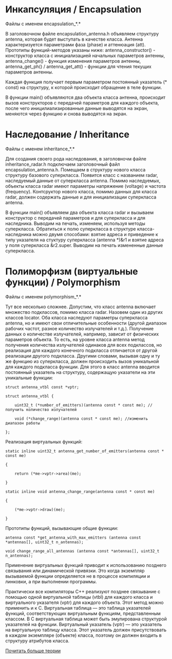 # Инкапсуляция / Encapsulation
Файлы с именем encapsulation_\*.\*

В заголовочном файле encapsulation_antenna.h объявляем структуру antenna, которая будет выступать в качестве класса. Антенна характеризуется параметрами фаза (phase) и аттенюация (att). Прототипы функций-методов указаны ниже: antenna_constructor() - конструктор класса с инициализацией начальных параметров антенны, antenna_change() - функция изменения параметров антенны, antenna_get_ph() / antenna_get_att() - функции для чтения текущих параметров антенны.

Каждая функция получает первым параметром постоянный указатель (* const) на структуру, к которой происходит обращение в теле функции. 

В функции main() объявляются два объекта класса антенна, происходит вызов конструкторов с передачей параметров для каждого объекта, после чего иницилиализированные данные выводятся на экран, меняются через функцию и снова выводятся на экран.

# Наследование / Inheritance
Файлы с именем inheritance_\*.\*

Для создания своего рода наследования, в заголовночм файле inheritance_radar.h подключаем заголовочный файл encapsulation_antenna.h. Помещаем в структуру нового класса структуру базового суперкласса. Появится класс с названием radar, наследуемый данные от суперкласса antenna. Помимо наследуемых, объекты класса radar имеют параметры напряжение (voltage) и частота (frequency). Контсруктор нового класса, помимо данных для класса radar, должен содержать данные и для инициализации суперкласса antenna.

В функции main() объявляем два объекта класса radar и вызываем конструктор с передачей параметров и для суперкласса и для наследника. Выводим на печать, изменяем, используя методы суперкласса. Обратиться к полю суперкласса в структуре класса-наследника можно двумя способами: взятие адреса и приведение к типу указателя на стуктуру суперкласса (antenna *)&r1 и взятие адреса у поля суперкласса &r2.super. Выводим на печать измененные данные суперкласса.

# Полиморфизм (виртуальные функции) / Polymorphism
Файлы с именем polymorphism_\*.\*

Тут все несколько сложнее. Допустим, что класс antenna включает множество подклассов, помимо класса radar. Назовем один из других классов locator. Оба класса наследуют параметры суперкласса antenna, но и имеют свои отличительные особенности (другой диапазон рабочих частот, разное количество излучателей и т.д.). Получение данных о количестве излучателей, например, зависит от физических параметров объекта. То есть, на уровне класса antenna метод получения количества излучателей одинаков для всех подклассов, но реализация для каждого конечного подкласса отличается от другой реализации другого подкласса. Другими словами, вызывая одну и ту же функцию из суперкласса, должен происходить вызов уникальной для каждого подкласса функции. Для этого в класс antenna вводится постоянный указатель на структуру, содержащую указатели на эти уникальные функции:

`struct antenna_vtbl const *vptr;`

`struct antenna_vtbl {`

	  	uint32_t (*number_of_emitters)(antenna const * const me); //получить количество излучателей
  
	  	void (*change_range)(antenna const * const me); //изменить диапазон работы
  
`};`

Реализация виртуальных функций:

`static inline uint32_t antenna_get_number_of_emitters(antenna const * const me)`

`{`

		return (*me->vptr->area)(me);  
    
`}`
 
`static inline void antenna_change_range(antenna const * const me)` 

`{`

		(*me->vptr->draw)(me);
    
`}`

Прототипы функций, вызывающие общие функции:

`antenna const *get_antenna_with_max_emitters (antenna const *antennas[], uint32_t n_antennas);`

`void change_range_all_antennas (antenna const *antennas[], uint32_t n_antennas);`

Применение виртуальных функций приводит к использованию позднего связывания или динамической привязки. Это когда экземпляр вызываемой функции определяется не в процессе компиляции и линковки, а при выполнении программы.

Практически все компиляторы C++ реализуют позднее связывание с помощью одной виртуальной таблицы (vtbl) для каждого класса и виртуального указателя (vptr) для каждого объекта. Этот метод можно применить и к C. Виртуальная таблица — это таблица указателей функций, соответствующих виртуальным функциям, представленным классом. В C виртуальная таблица может быть эмулирована структурой указателей на функции. Виртуальный указатель (vptr) — это указатель на виртуальную таблицу класса. Этот указатель должен присутствовать в каждом экземпляре (объекте) класса, поэтому он должен входить в структуру атрибутов класса.

[Почитать больше теории](https://0x55.wordpress.com/2020/11/12/%d0%b8%d1%81%d0%bf%d0%be%d0%bb%d1%8c%d0%b7%d1%83%d0%b5%d0%bc-%d0%be%d0%b1%d1%8a%d0%b5%d0%ba%d1%82%d0%bd%d0%be-%d0%be%d1%80%d0%b8%d0%b5%d0%bd%d1%82%d0%b8%d1%80%d0%be%d0%b2%d0%b0%d0%bd%d0%bd%d0%be/)
